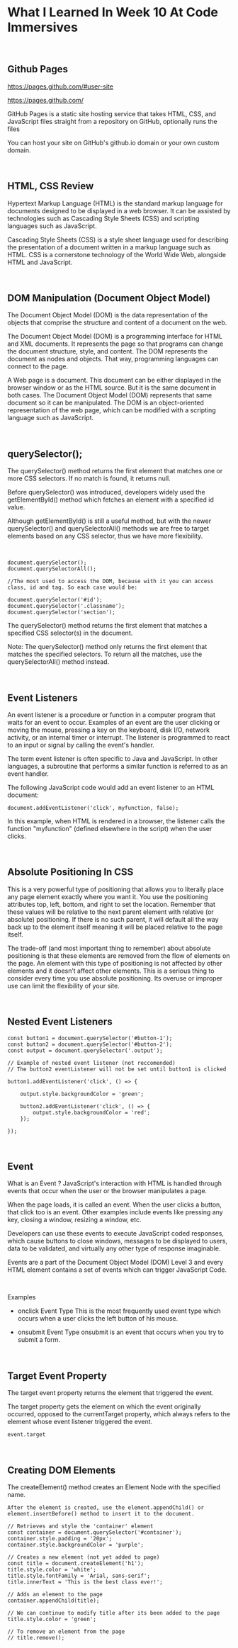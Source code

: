 # What I Learned In Week 10 At Code Immersives

&nbsp;

## Github Pages

https://pages.github.com/#user-site

https://pages.github.com/

GitHub Pages is a static site hosting service that takes HTML, CSS, and JavaScript files straight from a repository on GitHub, optionally runs the files

You can host your site on GitHub's github.io domain or your own custom domain.

&nbsp;

## HTML, CSS Review

Hypertext Markup Language (HTML) is the standard markup language for documents designed to be displayed in a web browser. It can be assisted by technologies such as Cascading Style Sheets (CSS) and scripting languages such as JavaScript.

Cascading Style Sheets (CSS) is a style sheet language used for describing the presentation of a document written in a markup language such as HTML. CSS is a cornerstone technology of the World Wide Web, alongside HTML and JavaScript.

&nbsp;

## DOM Manipulation (Document Object Model)

The Document Object Model (DOM) is the data representation of the objects that comprise the structure and content of a document on the web.

The Document Object Model (DOM) is a programming interface for HTML and XML documents. It represents the page so that programs can change the document structure, style, and content. The DOM represents the document as nodes and objects. That way, programming languages can connect to the page.

A Web page is a document. This document can be either displayed in the browser window or as the HTML source. But it is the same document in both cases. The Document Object Model (DOM) represents that same document so it can be manipulated. The DOM is an object-oriented representation of the web page, which can be modified with a scripting language such as JavaScript.

&nbsp;

## querySelector();

The querySelector() method returns the first element that matches one or more CSS selectors. If no match is found, it returns null.

Before querySelector() was introduced, developers widely used the getElementById() method which fetches an element with a specified id value.

Although getElementById() is still a useful method, but with the newer querySelector() and querySelectorAll() methods we are free to target elements based on any CSS selector, thus we have more flexibility.

&nbsp;

    document.querySelector();
    document.querySelectorAll();

    //The most used to access the DOM, because with it you can access class, id and tag. So each case would be:

    document.querySelector('#id');
    document.querySelector('.classname');
    document.querySelector('section');

The querySelector() method returns the first element that matches a specified CSS selector(s) in the document.

Note: The querySelector() method only returns the first element that matches the specified selectors. To return all the matches, use the querySelectorAll() method instead.

&nbsp;

## Event Listeners

An event listener is a procedure or function in a computer program that waits for an event to occur. Examples of an event are the user clicking or moving the mouse, pressing a key on the keyboard, disk I/O, network activity, or an internal timer or interrupt. The listener is programmed to react to an input or signal by calling the event's handler.

The term event listener is often specific to Java and JavaScript. In other languages, a subroutine that performs a similar function is referred to as an event handler.

The following JavaScript code would add an event listener to an HTML document:

    document.addEventListener('click', myfunction, false);

In this example, when HTML is rendered in a browser, the listener calls the function "myfunction" (defined elsewhere in the script) when the user clicks.

&nbsp;

## Absolute Positioning In CSS

This is a very powerful type of positioning that allows you to literally place any page element exactly where you want it. You use the positioning attributes top, left, bottom, and right to set the location. Remember that these values will be relative to the next parent element with relative (or absolute) positioning. If there is no such parent, it will default all the way back up to the <html> element itself meaning it will be placed relative to the page itself.

The trade-off (and most important thing to remember) about absolute positioning is that these elements are removed from the flow of elements on the page. An element with this type of positioning is not affected by other elements and it doesn’t affect other elements. This is a serious thing to consider every time you use absolute positioning. Its overuse or improper use can limit the flexibility of your site.

&nbsp;

## Nested Event Listeners

    const button1 = document.querySelector('#button-1');
    const button2 = document.querySelector('#button-2');
    const output = document.querySelector('.output');

    // Example of nested event listener (not reccomended)
    // The button2 eventListener will not be set until button1 is clicked

    button1.addEventListener('click', () => {

        output.style.backgroundColor = 'green';

        button2.addEventListener('click', () => {
            output.style.backgroundColor = 'red';
        });

    });

&nbsp;

## Event

What is an Event ?
JavaScript's interaction with HTML is handled through events that occur when the user or the browser manipulates a page.

When the page loads, it is called an event. When the user clicks a button, that click too is an event. Other examples include events like pressing any key, closing a window, resizing a window, etc.

Developers can use these events to execute JavaScript coded responses, which cause buttons to close windows, messages to be displayed to users, data to be validated, and virtually any other type of response imaginable.

Events are a part of the Document Object Model (DOM) Level 3 and every HTML element contains a set of events which can trigger JavaScript Code.

&nbsp;

Examples

- onclick Event Type
  This is the most frequently used event type which occurs when a user clicks the left button of his mouse.

- onsubmit Event Type
  onsubmit is an event that occurs when you try to submit a form.

&nbsp;

## Target Event Property

The target event property returns the element that triggered the event.

The target property gets the element on which the event originally occurred, opposed to the currentTarget property, which always refers to the element whose event listener triggered the event.

    event.target

&nbsp;

## Creating DOM Elements

The createElement() method creates an Element Node with the specified name.

    After the element is created, use the element.appendChild() or element.insertBefore() method to insert it to the document.

    // Retrieves and style the 'container' element
    const container = document.querySelector('#container');
    container.style.padding = '20px';
    container.style.backgroundColor = 'purple';

    // Creates a new element (not yet added to page)
    const title = document.createElement('h1');
    title.style.color = 'white';
    title.style.fontFamily = 'Arial, sans-serif';
    title.innerText = 'This is the best class ever!';

    // Adds an element to the page
    container.appendChild(title);

    // We can continue to modify title after its been added to the page
    title.style.color = 'green';

    // To remove an element from the page
    // title.remove();
